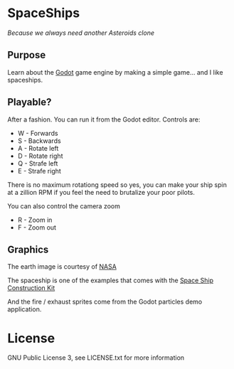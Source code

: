# SpaceShips

*Because we always need another Asteroids clone*

## Purpose

Learn about the [Godot](http://godotengine.org) game engine by making a simple game... and I like spaceships.

## Playable?

After a fashion. You can run it from the Godot editor. Controls are:

* W - Forwards
* S - Backwards
* A - Rotate left 
* D - Rotate right
* Q - Strafe left
* E - Strafe right
 
There is no maximum rotationg speed so yes, you can make your ship spin at a zillion RPM if you feel the need to brutalize your
poor pilots.

You can also control the camera zoom

* R - Zoom in
* F - Zoom out

## Graphics

The earth image is courtesy of [NASA](http://commons.wikimedia.org/wiki/File:Earth_Western_Hemisphere_transparent_background.png)

The spaceship is one of the examples that comes with the [Space Ship Construction Kit](http://opengameart.org/content/space-ship-construction-kit)

And the fire / exhaust sprites come from the Godot particles demo application.

# License

GNU Public License 3, see LICENSE.txt for more information


